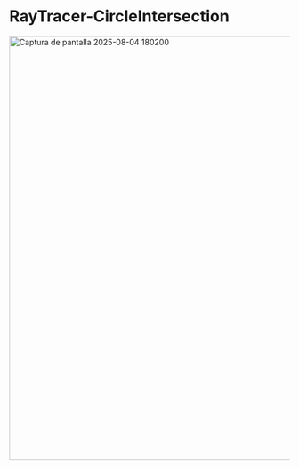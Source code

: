 # RayTracer-CircleIntersection

<img width="1285" height="762" alt="Captura de pantalla 2025-08-04 180200" src="https://github.com/user-attachments/assets/e69fe512-f30b-4bc9-a23e-1f0377c04e4b" />
